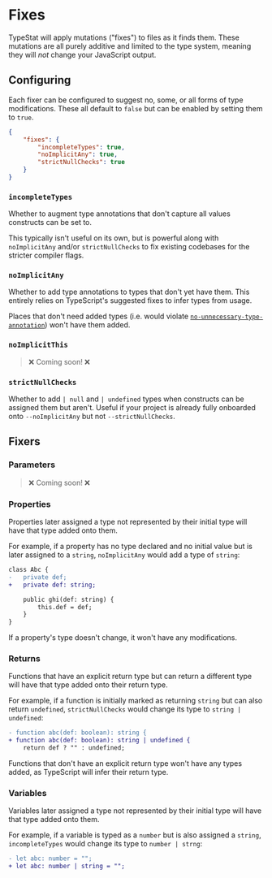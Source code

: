 # Fixes

TypeStat will apply mutations ("fixes") to files as it finds them.
These mutations are all purely additive and limited to the type system, meaning they will _not_ change your JavaScript output.

## Configuring

Each fixer can be configured to suggest no, some, or all forms of type modifications.
These all default to `false` but can be enabled by setting them to `true`.

```json
{
    "fixes": {
        "incompleteTypes": true,
        "noImplicitAny": true,
        "strictNullChecks": true
    }
}
```

### `incompleteTypes`

Whether to augment type annotations that don't capture all values constructs can be set to.

This typically isn't useful on its own, but is powerful along with `noImplicitAny` and/or `strictNullChecks` to fix existing codebases for the stricter compiler flags.

### `noImplicitAny`

Whether to add type annotations to types that don't yet have them.
This entirely relies on TypeScript's suggested fixes to infer types from usage.

Places that don't need added types (i.e. would violate [`no-unnecessary-type-annotation`](https://github.com/ajafff/tslint-consistent-codestyle/blob/master/docs/no-unnecessary-type-annotation.md))
won't have them added.

### `noImplicitThis`

> ❌ Coming soon! ❌

### `strictNullChecks`

Whether to add `| null` and `| undefined` types when constructs can be assigned them but aren't.
Useful if your project is already fully onboarded onto `--noImplicitAny` but not `--strictNullChecks`.

## Fixers

### Parameters

> ❌ Coming soon! ❌

### Properties

Properties later assigned a type not represented by their initial type will have that type added onto them.

For example, if a property has no type declared and no initial value but is later assigned to a `string`, `noImplicitAny` would add a type of `string`:

```diff
class Abc {
-   private def;
+   private def: string;

    public ghi(def: string) {
        this.def = def;
    }
}
```

If a property's type doesn't change, it won't have any modifications.

### Returns

Functions that have an explicit return type but can return a different type will have that type added onto their return type.

For example, if a function is initially marked as returning `string` but can also return `undefined`, `strictNullChecks` would change its type to `string | undefined`:

```diff
- function abc(def: boolean): string {
+ function abc(def: boolean): string | undefined {
    return def ? "" : undefined;
```

Functions that don't have an explicit return type won't have any types added, as TypeScript will infer their return type.

### Variables

Variables later assigned a type not represented by their initial type will have that type added onto them.

For example, if a variable is typed as a `number` but is also assigned a `string`, `incompleteTypes` would change its type to `number | strng`:

```diff
- let abc: number = "";
+ let abc: number | string = "";
```
